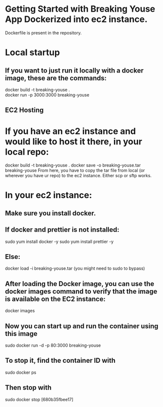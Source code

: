 # Getting Started with Breaking Youse App Dockerized into ec2 instance. 
Dockerfile is present in the repository. 

# Local startup
## If you want to just run it locally with a docker image, these are the commands:
docker build -t breaking-youse . <br>
docker run -p 3000:3000 breaking-youse

## EC2 Hosting
# If you have an ec2 instance and would like to host it there, in your local repo:
docker build -t breaking-youse . 
docker save -o breaking-youse.tar breaking-youse
From here, you have to copy the tar file from local (or wherever you have ur repo) to the ec2 instance. Either scp or sftp works. 

# In your ec2 instance:
## Make sure you install docker.
## If docker and prettier is not installed:
sudo yum install docker -y
sudo yum install prettier -y
## Else:
docker load -i breaking-youse.tar (you might need to sudo to bypass)

## After loading the Docker image, you can use the docker images command to verify that the image is available on the EC2 instance:
docker images

## Now you can start up and run the container using this image
sudo docker run -d -p 80:3000 breaking-youse

## To stop it, find the container ID with 
sudo docker ps 
## Then stop with 
sudo docker stop [680b35fbee17] 
